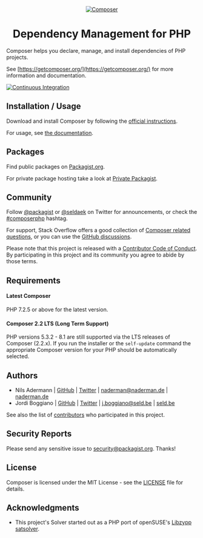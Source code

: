 <p align="center">
    <a href="https://getcomposer.org">
        <img src="https://getcomposer.org/img/logo-composer-transparent.png" alt="Composer">
    </a>
</p>
<h1 align="center">Dependency Management for PHP</h1>

Composer helps you declare, manage, and install dependencies of PHP projects.

See [https://getcomposer.org/](https://getcomposer.org/) for more information and documentation.

[![Continuous Integration](https://github.com/composer/composer/workflows/Continuous%20Integration/badge.svg?branch=main)](https://github.com/composer/composer/actions)

Installation / Usage
--------------------

Download and install Composer by following the [official instructions](https://getcomposer.org/download/).

For usage, see [the documentation](https://getcomposer.org/doc/).

Packages
--------

Find public packages on [Packagist.org](https://packagist.org).

For private package hosting take a look at [Private Packagist](https://packagist.com).

Community
---------

Follow [@packagist](https://twitter.com/packagist) or [@seldaek](https://twitter.com/seldaek) on Twitter for announcements, or check the [#composerphp](https://twitter.com/search?q=%23composerphp&src=typed_query&f=live) hashtag.

For support, Stack Overflow offers a good collection of
[Composer related questions](https://stackoverflow.com/questions/tagged/composer-php), or you can use the [GitHub discussions](https://github.com/composer/composer/discussions).

Please note that this project is released with a
[Contributor Code of Conduct](https://www.contributor-covenant.org/version/1/4/code-of-conduct/).
By participating in this project and its community you agree to abide by those terms.

Requirements
------------

#### Latest Composer

PHP 7.2.5 or above for the latest version.

#### Composer 2.2 LTS (Long Term Support)

PHP versions 5.3.2 - 8.1 are still supported via the LTS releases of Composer (2.2.x). If you
run the installer or the `self-update` command the appropriate Composer version for your PHP
should be automatically selected.

Authors
-------

- Nils Adermann  | [GitHub](https://github.com/naderman)  | [Twitter](https://twitter.com/naderman) | <naderman@naderman.de> | [naderman.de](https://naderman.de)
- Jordi Boggiano | [GitHub](https://github.com/Seldaek) | [Twitter](https://twitter.com/seldaek) | <j.boggiano@seld.be> | [seld.be](https://seld.be)

See also the list of [contributors](https://github.com/composer/composer/contributors) who participated in this project.

Security Reports
----------------

Please send any sensitive issue to [security@packagist.org](mailto:security@packagist.org). Thanks!

License
-------

Composer is licensed under the MIT License - see the [LICENSE](LICENSE) file for details.

Acknowledgments
---------------

- This project's Solver started out as a PHP port of openSUSE's
  [Libzypp satsolver](https://en.opensuse.org/openSUSE:Libzypp_satsolver).
